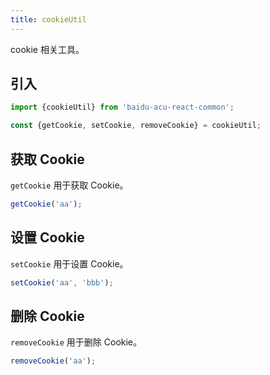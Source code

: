 ```yaml
---
title: cookieUtil
---
```


cookie 相关工具。

## 引入

```js
import {cookieUtil} from 'baidu-acu-react-common';

const {getCookie, setCookie, removeCookie} = cookieUtil;
```

## 获取 Cookie

`getCookie` 用于获取 Cookie。

```js
getCookie('aa');
```

## 设置 Cookie

`setCookie` 用于设置 Cookie。

```js
setCookie('aa', 'bbb');
```

## 删除 Cookie

`removeCookie` 用于删除 Cookie。

```js
removeCookie('aa');
```
